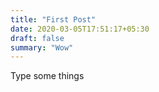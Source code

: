 ```yaml
---
title: "First Post"
date: 2020-03-05T17:51:17+05:30
draft: false
summary: "Wow"
---
```


Type some things